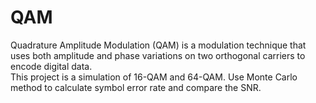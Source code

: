 # QAM
Quadrature Amplitude Modulation (QAM) is a modulation technique that uses both amplitude and phase variations on two orthogonal carriers to encode digital data.  
This project is a simulation of 16-QAM and 64-QAM. Use Monte Carlo method to calculate symbol error rate and compare the SNR.
